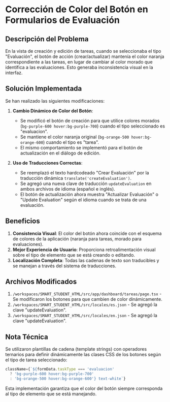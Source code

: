 # Corrección de Color del Botón en Formularios de Evaluación

## Descripción del Problema

En la vista de creación y edición de tareas, cuando se seleccionaba el tipo "Evaluación", el botón de acción (crear/actualizar) mantenía el color naranja correspondiente a las tareas, en lugar de cambiar al color morado que identifica a las evaluaciones. Esto generaba inconsistencia visual en la interfaz.

## Solución Implementada

Se han realizado las siguientes modificaciones:

1. **Cambio Dinámico de Color del Botón**:
   - Se modificó el botón de creación para que utilice colores morados (`bg-purple-600 hover:bg-purple-700`) cuando el tipo seleccionado es "evaluacion".
   - Se mantiene el color naranja original (`bg-orange-500 hover:bg-orange-600`) cuando el tipo es "tarea".
   - El mismo comportamiento se implementó para el botón de actualización en el diálogo de edición.

2. **Uso de Traducciones Correctas**:
   - Se reemplazó el texto hardcodeado "Crear Evaluación" por la traducción dinámica `translate('createEvaluation')`.
   - Se agregó una nueva clave de traducción `updateEvaluation` en ambos archivos de idioma (español e inglés).
   - El botón de actualización ahora muestra "Actualizar Evaluación" o "Update Evaluation" según el idioma cuando se trata de una evaluación.

## Beneficios

1. **Consistencia Visual**: El color del botón ahora coincide con el esquema de colores de la aplicación (naranja para tareas, morado para evaluaciones).
2. **Mejor Experiencia de Usuario**: Proporciona retroalimentación visual sobre el tipo de elemento que se está creando o editando.
3. **Localización Completa**: Todas las cadenas de texto son traducibles y se manejan a través del sistema de traducciones.

## Archivos Modificados

1. `/workspaces/SMART_STUDENT_HTML/src/app/dashboard/tareas/page.tsx` - Se modificaron los botones para que cambien de color dinámicamente.
2. `/workspaces/SMART_STUDENT_HTML/src/locales/es.json` - Se agregó la clave "updateEvaluation".
3. `/workspaces/SMART_STUDENT_HTML/src/locales/en.json` - Se agregó la clave "updateEvaluation".

## Nota Técnica

Se utilizaron plantillas de cadena (template strings) con operadores ternarios para definir dinámicamente las clases CSS de los botones según el tipo de tarea seleccionado:

```javascript
className={`${formData.taskType === 'evaluacion' 
  ? 'bg-purple-600 hover:bg-purple-700' 
  : 'bg-orange-500 hover:bg-orange-600'} text-white`}
```

Esta implementación garantiza que el color del botón siempre corresponda al tipo de elemento que se está manejando.
